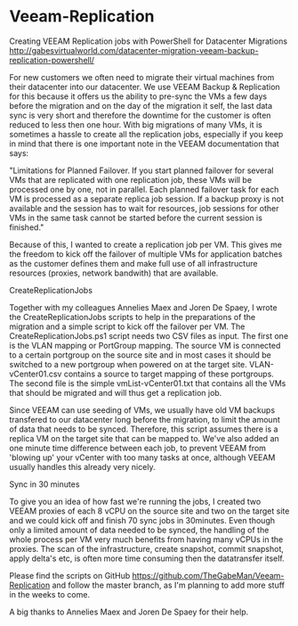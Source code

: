 # Veeam-Replication
Creating VEEAM Replication jobs with PowerShell for Datacenter Migrations
http://gabesvirtualworld.com/datacenter-migration-veeam-backup-replication-powershell/

For new customers we often need to migrate their virtual machines from their datacenter into our datacenter. We use VEEAM Backup & Replication for this because it offers us the ability to pre-sync the VMs a few days before the migration and on the day of the migration it self, the last data sync is very short and therefore the downtime for the customer is often reduced to less then one hour. With big migrations of many VMs, it is sometimes a hassle to create all the replication jobs, especially if you keep in mind that there is one important note in the VEEAM documentation that says:

"Limitations for Planned Failover. If you start planned failover for several VMs that are replicated with one replication job, these VMs will be processed one by one, not in parallel. Each planned failover task for each VM is processed as a separate replica job session. If a backup proxy is not available and the session has to wait for resources, job sessions for other VMs in the same task cannot be started before the current session is finished."

Because of this, I wanted to create a replication job per VM. This gives me the freedom to kick off the failover of multiple VMs for application batches as the customer defines them and make full use of all infrastructure resources (proxies, network bandwith) that are available.

CreateReplicationJobs

Together with my colleagues Annelies Maex and Joren De Spaey, I wrote the CreateReplicationJobs scripts to help in the preparations of the migration and a simple script to kick off the failover per VM. The CreateReplicationJobs.ps1 script needs two CSV files as input. The first one is the VLAN mapping or PortGroup mapping. The source VM is connected to a certain portgroup on the source site and in most cases it should be switched to a new portgroup when powered on at the target site. VLAN-vCenter01.csv contains a source to target mapping of these portgroups. The second file is the simple vmList-vCenter01.txt that contains all the VMs that should be migrated and will thus get a replication job.

Since VEEAM can use seeding of VMs, we usually have old VM backups transfered to our datacenter long before the migration, to limit the amount of data that needs to be synced. Therefore, this script assumes there is a replica VM on the target site that can be mapped to. We've also added an one minute time difference between each job, to prevent VEEAM from 'blowing up' your vCenter with too many tasks at once, although VEEAM usually handles this already very nicely.

Sync in 30 minutes

To give you an idea of how fast we're running the jobs, I created two VEEAM proxies of each 8 vCPU on the source site and two on the target site and we could kick off and finish 70 sync jobs in 30minutes. Even though only a limited amount of data needed to be synced, the handling of the whole process per VM very much benefits from having many vCPUs in the proxies. The scan of the infrastructure, create snapshot, commit snapshot, apply delta's etc, is often more time consuming then the datatransfer itself.

Please find the scripts on GitHub https://github.com/TheGabeMan/Veeam-Replication and follow the master branch, as I'm planning to add more stuff in the weeks to come.

A big thanks to Annelies Maex and Joren De Spaey for their help.
